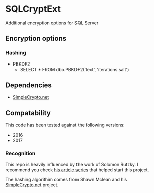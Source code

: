 # SQLCryptExt

Additional encryption options for SQL Server

## Encryption options

### Hashing

- PBKDF2
  - SELECT * FROM dbo.PBKDF2('text', 'iterations.salt')

## Dependencies

- [SimpleCrypto.net](https://github.com/martinisaksen/SimpleCrypto.net)

## Compatability

This code has been tested against the following versions:

- 2016
- 2017

### Recognition

This repo is heavily influenced by the work of Solomon Rutzky. I recommend you check [his article series](https://sqlquantumleap.com/2017/08/07/sqlclr-vs-sql-server-2017-part-1-clr-strict-security/) that helped start this project.

The hashing algorithim comes from Shawn Mclean and his [SimpleCrypto.net](https://github.com/shawnmclean/SimpleCrypto.net) project.